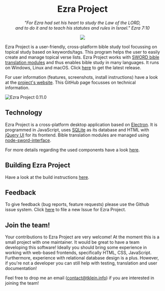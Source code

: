 <h1 align="center">Ezra Project</h1>
<p align="center" style="font-style: italic">
"For Ezra had set his heart to study the Law of the LORD,<br/>
and to do it and to teach his statutes and rules in Israel." Ezra 7:10
</p>

<p align="center">
  <a href="https://github.com/tobias-klein/ezra-project/actions?query=workflow%3A%22Ezra+Project+test+suite%22">
    <img src="https://github.com/tobias-klein/ezra-project/workflows/Ezra%20Project%20test%20suite/badge.svg"></img>
  </a>
</p>

Ezra Project is a user-friendly, cross-platform bible study tool focussing on topical study based on keywords/tags. This program helps the user to easily create and manage topical verse lists. Ezra Project works with [SWORD bible translation modules](http://www.crosswire.org/sword) and thus enables bible study in many languages. It runs on Windows, Linux and macOS. Click [here](https://github.com/tobias-klein/ezra-project/releases/latest) to get the latest release.

For user information (features, screenshots, install instructions) have a look at the [project's website](https://www.ezra-project.net). This GitHub page focusses on technical information.

![Ezra Project 0.11.0](https://ezra-project.net/assets/screenshots/ezra_project_0_11_0.png "Ezra Project 0.11.0")

## Technology
Ezra Project is a cross-platform desktop application based on [Electron](https://electronjs.org/). It is programmed in JavaScript, uses [SQLite](https://www.sqlite.org) as its database and HTML with [jQuery UI](https://jqueryui.com/) for its frontend. Bible translation modules are managed using [node-sword-interface](https://github.com/tobias-klein/node-sword-interface).

For more details regarding the used components have a look [here][tech].

[tech]: https://github.com/tobias-klein/ezra-project/blob/master/TECH.md

## Building Ezra Project

Have a look at the build instructions [here][build].

[build]: https://github.com/tobias-klein/ezra-project/blob/master/BUILD.md

## Feedback
To give feedback (bug reports, feature requests) please use the Github issue system.
Click [here](https://github.com/tobias-klein/ezra-project/issues/new) to file a new Issue for Ezra Project.

[latest]: https://github.com/tobias-klein/ezra-project/releases/latest

## Join the team!
Your contributions to Ezra Project are very welcome!
At the moment this is a small project with one maintainer. It would be great to have a team developing this software!
Ideally you should bring some experience in working with web-based frontends, specifically HTML, CSS, JavaScript. Furthermore, experience with relational database design is a plus. However, if you're not a developer you can still help with testing, translation and user documentation!

Feel free to drop me an email ([contact@tklein.info](mailto:contact@tklein.info)) if you are interested in joining the team!
